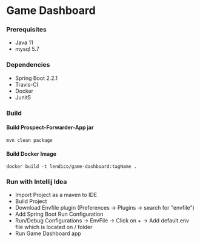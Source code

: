 # Game Dashboard


### Prerequisites
- Java 11
- mysql 5.7


### Dependencies
- Spring Boot 2.2.1
- Travis-CI
- Docker
- Junit5


### Build
#### Build Prospect-Forwarder-App jar
```
mvn clean package
```
#### Build Docker Image 
```
docker build -t lendico/game-dashboard:tagName .
```

### Run with Intellij Idea

- Import Project as a maven to IDE
- Build Project
- Download Envfile plugin (Preferences -> Plugins -> search for "envfile")
- Add Spring Boot Run Configuration
- Run/Debug Configurations -> EnvFile -> Click on + -> Add default.env file which is located on / folder
- Run Game Dashboard app 
